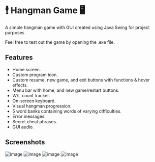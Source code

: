 # 🕴️ Hangman Game 🖥️

A simple hangman game with GUI created using Java Swing for project purposes.

Feel free to test out the game by opening the .exe file.

## Features

- Home screen.
- Custom program icon. 
- Custom resume, new game, and exit buttons with functions & hover effects. 
- Menu bar with home, and new game/restart buttons.
- W/L count tracker.
- On-screen keyboard.
- Visual hangman progression.
- 5 word banks containing words of varying difficulties.
- Error messages.
- Secret cheat phrases.
- GUI audio.

## Screenshots
![image](https://user-images.githubusercontent.com/97153344/148668694-0ab61d05-a136-4879-8133-4f33d48ba4ce.png)
![image](https://user-images.githubusercontent.com/97153344/148668756-71d9cb2e-a86b-4a54-91b6-47ca9363ad1e.png)
![image](https://user-images.githubusercontent.com/97153344/148668739-dbad315f-0aa4-497f-9066-362b1d6be227.png)
![image](https://user-images.githubusercontent.com/97153344/148668768-f6387f3a-4f6e-4d98-b9b4-ce7f7cbccb42.png)

